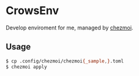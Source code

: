 # CrowsEnv

Develop enviroment for me, managed by [chezmoi](https://www.chezmoi.io).

## Usage

```bash
$ cp .config/chezmoi/chezmoi{_sample,}.toml
$ chezmoi apply
```
